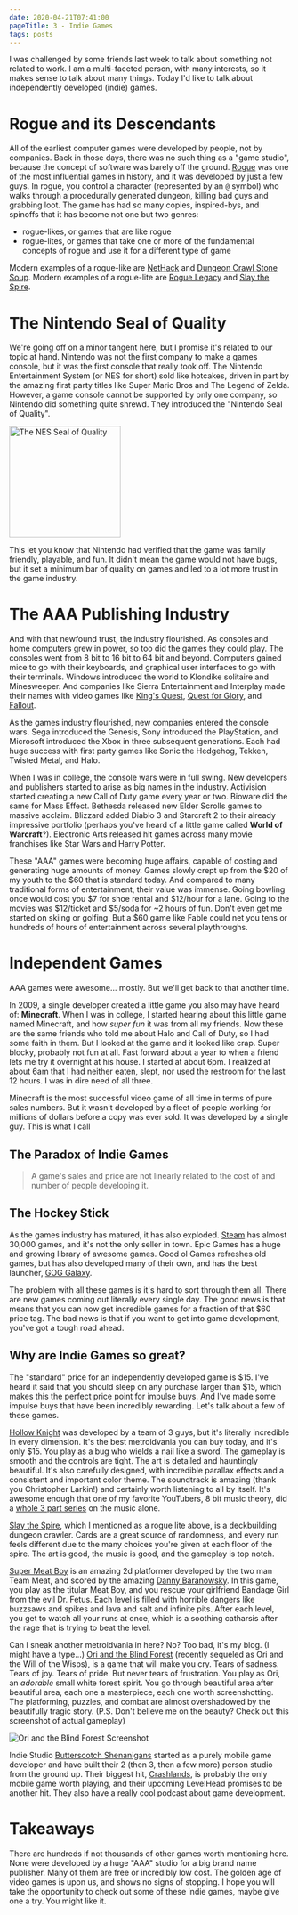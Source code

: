 ```yaml
---
date: 2020-04-21T07:41:00
pageTitle: 3 - Indie Games
tags: posts
---
```

I was challenged by some friends last week to talk about something not related to work. I am a multi-faceted person, with many interests, so it makes sense to talk about many things. Today I'd like to talk about independently developed (indie) games.

# Rogue and its Descendants
All of the earliest computer games were developed by people, not by companies. Back in those days, there was no such thing as a "game studio", because the concept of software was barely off the ground. [Rogue](https://en.wikipedia.org/wiki/Rogue_(video_game)) was one of the most influential games in history, and it was developed by just a few guys. In rogue, you control a character (represented by an `@` symbol) who walks through a procedurally generated dungeon, killing bad guys and grabbing loot. The game has had so many copies, inspired-bys, and spinoffs that it has become not one but two genres:
- rogue-likes, or games that are like rogue
- rogue-lites, or games that take one or more of the fundamental concepts of rogue and use it for a different type of game

Modern examples of a rogue-like are [NetHack](https://www.nethack.org/) and [Dungeon Crawl Stone Soup](https://crawl.develz.org/). Modern examples of a rogue-lite are [Rogue Legacy](http://www.cellardoorgames.com/roguelegacy/) and [Slay the Spire](https://www.megacrit.com/).

# The Nintendo Seal of Quality
We're going off on a minor tangent here, but I promise it's related to our topic at hand. Nintendo was not the first company to make a games console, but it was the first console that really took off. The Nintendo Entertainment System (or NES for short) sold like hotcakes, driven in part by the amazing first party titles like Super Mario Bros and The Legend of Zelda. However, a game console cannot be supported by only one company, so Nintendo did something quite shrewd. They introduced the "Nintendo Seal of Quality".

<img src="../img/nes-quality.png" alt="The NES Seal of Quality" width="200px" />

This let you know that Nintendo had verified that the game was family friendly, playable, and fun. It didn't mean the game would not have bugs, but it set a minimum bar of quality on games and led to a lot more trust in the game industry.

# The AAA Publishing Industry
And with that newfound trust, the industry flourished. As consoles and home computers grew in power, so too did the games they could play. The consoles went from 8 bit to 16 bit to 64 bit and beyond. Computers gained mice to go with their keyboards, and graphical user interfaces to go with their terminals. Windows introduced the world to Klondike solitaire and Minesweeper. And companies like Sierra Entertainment and Interplay made their names with video games like [King's Quest](https://en.wikipedia.org/wiki/King%27s_Quest), [Quest for Glory](https://en.wikipedia.org/wiki/Quest_for_Glory), and [Fallout](https://en.wikipedia.org/wiki/Fallout_(video_game)).

As the games industry flourished, new companies entered the console wars. Sega introduced the Genesis, Sony introduced the PlayStation, and Microsoft introduced the Xbox in three subsequent generations. Each had huge success with first party games like Sonic the Hedgehog, Tekken, Twisted Metal, and Halo.

When I was in college, the console wars were in full swing. New developers and publishers started to arise as big names in the industry. Activision started creating a new Call of Duty game every year or two. Bioware did the same for Mass Effect. Bethesda released new Elder Scrolls games to massive acclaim. Blizzard added Diablo 3 and Starcraft 2 to their already impressive portfolio (perhaps you've heard of a little game called **World of Warcraft**?). Electronic Arts released hit games across many movie franchises like Star Wars and Harry Potter.

These "AAA" games were becoming huge affairs, capable of costing and generating huge amounts of money. Games slowly crept up from the $20 of my youth to the $60 that is standard today. And compared to many traditional forms of entertainment, their value was immense. Going bowling once would cost you $7 for shoe rental and $12/hour for a lane. Going to the movies was $12/ticket and $5/soda for ~2 hours of fun. Don't even get me started on skiing or golfing. But a $60 game like Fable could net you tens or hundreds of hours of entertainment across several playthroughs.

# Independent Games
AAA games were awesome... mostly. But we'll get back to that another time.

In 2009, a single developer created a little game you also may have heard of: **Minecraft**. When I was in college, I started hearing about this little game named Minecraft, and how _super fun_ it was from all my friends. Now these are the same friends who told me about Halo and Call of Duty, so I had some faith in them. But I looked at the game and it looked like crap. Super blocky, probably not fun at all. Fast forward about a year to when a friend lets me try it overnight at his house. I started at about 6pm. I realized at about 6am that I had neither eaten, slept, nor used the restroom for the last 12 hours. I was in dire need of all three.

Minecraft is the most successful video game of all time in terms of pure sales numbers. But it wasn't developed by a fleet of people working for millions of dollars before a copy was ever sold. It was developed by a single guy. This is what I call

## The Paradox of Indie Games

> A game's sales and price are not linearly related to the cost of and number of people developing it.

## The Hockey Stick
As the games industry has matured, it has also exploded. [Steam](https://store.steampowered.com/about/) has almost 30,000 games, and it's not the only seller in town. Epic Games has a huge and growing library of awesome games. Good ol Games refreshes old games, but has also developed many of their own, and has the best launcher, [GOG Galaxy](https://www.gog.com/galaxy).

The problem with all these games is it's hard to sort through them all. There are new games coming out literally every single day. The good news is that means that you can now get incredible games for a fraction of that $60 price tag. The bad news is that if you want to get into game development, you've got a tough road ahead.

## Why are Indie Games so great?
The "standard" price for an independently developed game is $15. I've heard it said that you should sleep on any purchase larger than $15, which makes this the perfect price point for impulse buys. And I've made some impulse buys that have been incredibly rewarding. Let's talk about a few of these games.

[Hollow Knight](https://hollowknight.com/) was developed by a team of 3 guys, but it's literally incredible in every dimension. It's the best metroidvania you can buy today, and it's only $15. You play as a bug who wields a nail like a sword. The gameplay is smooth and the controls are tight. The art is detailed and hauntingly beautiful. It's also carefully designed, with incredible parallax effects and a consistent and important color theme. The soundtrack is amazing (thank you Christopher Larkin!) and certainly worth listening to all by itself. It's awesome enough that one of my favorite YouTubers, 8 bit music theory, did a [whole 3 part series](https://www.youtube.com/playlist?list=PL-ZQIvQFPv4LZHpzMDxZI3IQ5yjpyTbWp) on the music alone.

[Slay the Spire](https://www.megacrit.com/), which I mentioned as a rogue lite above, is a deckbuilding dungeon crawler. Cards are a great source of randomness, and every run feels different due to the many choices you're given at each floor of the spire. The art is good, the music is good, and the gameplay is top notch.

[Super Meat Boy](https://en.wikipedia.org/wiki/Super_Meat_Boy) is an amazing 2d platformer developed by the two man Team Meat, and scored by the amazing [Danny Baranowsky](http://dbsoundworks.com/). In this game, you play as the titular Meat Boy, and you rescue your girlfriend Bandage Girl from the evil Dr. Fetus. Each level is filled with horrible dangers like buzzsaws and spikes and lava and salt and infinite pits. After each level, you get to watch all your runs at once, which is a soothing catharsis after the rage that is trying to beat the level.

Can I sneak another metroidvania in here? No? Too bad, it's my blog. (I might have a type...) [Ori and the Blind Forest](https://www.orithegame.com/blind-forest/) (recently sequeled as Ori and the Will of the Wisps), is a game that will make you cry. Tears of sadness. Tears of joy. Tears of pride. But never tears of frustration. You play as Ori, an _adorable_ small white forest spirit. You go through beautiful area after beautiful area, each one a masterpiece, each one worth screenshotting. The platforming, puzzles, and combat are almost overshadowed by the beautifully tragic story. (P.S. Don't believe me on the beauty? Check out this screenshot of actual gameplay)

![Ori and the Blind Forest Screenshot](../img/ori.png)

Indie Studio [Butterscotch Shenanigans](https://www.bscotch.net/) started as a purely mobile game developer and have built their 2 (then 3, then a few more) person studio from the ground up. Their biggest hit, [Crashlands](https://www.crashlands.net/), is probably the only mobile game worth playing, and their upcoming LevelHead promises to be another hit. They also have a really cool podcast about game development.

# Takeaways
There are hundreds if not thousands of other games worth mentioning here. None were developed by a huge "AAA" studio for a big brand name publisher. Many of them are free or incredibly low cost. The golden age of video games is upon us, and shows no signs of stopping. I hope you will take the opportunity to check out some of these indie games, maybe give one a try. You might like it.

